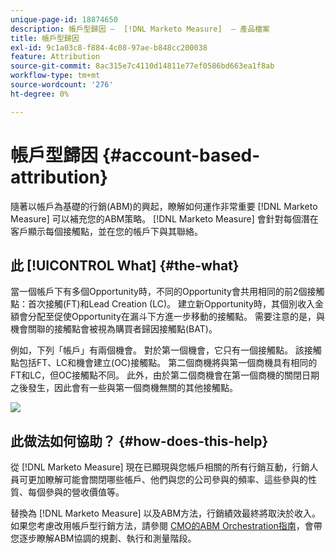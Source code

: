 ```yaml
---
unique-page-id: 18874650
description: 帳戶型歸因 —  [!DNL Marketo Measure]  — 產品檔案
title: 帳戶型歸因
exl-id: 9c1a03c8-f884-4c08-97ae-b848cc200038
feature: Attribution
source-git-commit: 8ac315e7c4110d14811e77ef0586bd663ea1f8ab
workflow-type: tm+mt
source-wordcount: '276'
ht-degree: 0%

---
```


# 帳戶型歸因 {#account-based-attribution}

隨著以帳戶為基礎的行銷(ABM)的興起，瞭解如何運作非常重要 [!DNL Marketo Measure] 可以補充您的ABM策略。 [!DNL Marketo Measure] 會針對每個潛在客戶顯示每個接觸點，並在您的帳戶下與其聯絡。

## 此 [!UICONTROL What] {#the-what}

當一個帳戶下有多個Opportunity時，不同的Opportunity會共用相同的前2個接觸點：首次接觸(FT)和Lead Creation (LC)。 建立新Opportunity時，其個別收入金額會分配至促使Opportunity在漏斗下方進一步移動的接觸點。 需要注意的是，與機會關聯的接觸點會被視為購買者歸因接觸點(BAT)。

例如，下列「帳戶」有兩個機會。 對於第一個機會，它只有一個接觸點。 該接觸點包括FT、LC和機會建立(OC)接觸點。 第二個商機將與第一個商機具有相同的FT和LC，但OC接觸點不同。 此外，由於第二個商機會在第一個商機的關閉日期之後發生，因此會有一些與第一個商機無關的其他接觸點。

![](assets/1.jpg)

## 此做法如何協助？ {#how-does-this-help}

從 [!DNL Marketo Measure] 現在已顯現與您帳戶相關的所有行銷互動，行銷人員可更加瞭解可能會關閉哪些帳戶、他們與您的公司參與的頻率、這些參與的性質、每個參與的營收價值等。

替換為 [!DNL Marketo Measure] 以及ABM方法，行銷績效最終將取決於收入。 如果您考慮改用帳戶型行銷方法，請參閱 [CMO的ABM Orchestration指南](https://info.bizible.com/cmos-guide-to-abm-orchestration)，會帶您逐步瞭解ABM協調的規劃、執行和測量階段。
